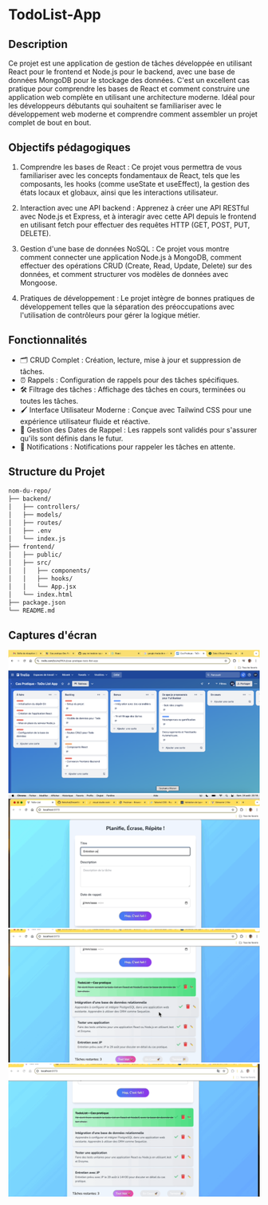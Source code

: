 # TodoList-App

## Description

Ce projet est une application de gestion de tâches développée en utilisant React pour le frontend et Node.js pour le backend, avec une base de données MongoDB pour le stockage des données. C'est un excellent cas pratique pour comprendre les bases de React et comment construire une application web complète en utilisant une architecture moderne. Idéal pour les développeurs débutants qui souhaitent se familiariser avec le développement web moderne et comprendre comment assembler un projet complet de bout en bout.

## Objectifs pédagogiques

1. Comprendre les bases de React : Ce projet vous permettra de vous     familiariser avec les concepts fondamentaux de React, tels que les composants, les hooks (comme useState et useEffect), la gestion des états locaux et globaux, ainsi que les interactions utilisateur.

2. Interaction avec une API backend : Apprenez à créer une API RESTful avec Node.js et Express, et à interagir avec cette API depuis le frontend en utilisant fetch pour effectuer des requêtes HTTP (GET, POST, PUT, DELETE).

3. Gestion d'une base de données NoSQL : Ce projet vous montre comment connecter une application Node.js à MongoDB, comment effectuer des opérations CRUD (Create, Read, Update, Delete) sur des données, et comment structurer vos modèles de données avec Mongoose.

4. Pratiques de développement : Le projet intègre de bonnes pratiques de développement telles que la séparation des préoccupations avec l'utilisation de contrôleurs pour gérer la logique métier.

## Fonctionnalités

- 🗂 CRUD Complet : Création, lecture, mise à jour et suppression de tâches.
- ⏰ Rappels : Configuration de rappels pour des tâches spécifiques.
- 🛠 Filtrage des tâches : Affichage des tâches en cours, terminées ou toutes les tâches.
- 🖌 Interface Utilisateur Moderne : Conçue avec Tailwind CSS pour une expérience utilisateur fluide et réactive.
- 📅 Gestion des Dates de Rappel : Les rappels sont validés pour s'assurer qu'ils sont définis dans le futur.
- 🔔 Notifications : Notifications pour rappeler les tâches en attente.

## Structure du Projet

```
nom-du-repo/
├── backend/
│   ├── controllers/
│   ├── models/
│   ├── routes/
│   ├── .env
│   └── index.js
├── frontend/
│   ├── public/
│   ├── src/
│   │   ├── components/
│   │   ├── hooks/
│   │   └── App.jsx
│   └── index.html
├── package.json
└── README.md
```

## Captures d'écran

![trello.png](./client/public/assets/trello.png)
![TodoAdd.gif](./client/public/assets/TodoAdd.gif)
![TodoCrud.gif](./client/public/assets/TodoCrud.gif)
![TodoRecap.gif](./client/public/assets/TodoRecap.gif)